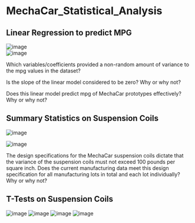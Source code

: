 # MechaCar_Statistical_Analysis

## Linear Regression to predict MPG
![image](https://user-images.githubusercontent.com/36859475/149677990-3bb63b46-0e5a-4518-abe0-23c96f5f38da.png)    
![image](https://user-images.githubusercontent.com/36859475/149678047-28a7da21-0685-4d07-9a2c-0a726ffbc2ec.png)
    
Which variables/coefficients provided a non-random amount of variance to the mpg values in the dataset?    

Is the slope of the linear model considered to be zero? Why or why not?    

Does this linear model predict mpg of MechaCar prototypes effectively? Why or why not?    

## Summary Statistics on Suspension Coils

![image](https://user-images.githubusercontent.com/36859475/149678578-d6a42aef-a18d-473b-8050-e7ed06815142.png)    

![image](https://user-images.githubusercontent.com/36859475/149678599-b65608ef-abac-4e0f-9363-e9b346287c8a.png)
    
The design specifications for the MechaCar suspension coils dictate that the variance of the suspension coils must not exceed 100 pounds per square inch. Does the current manufacturing data meet this design specification for all manufacturing lots in total and each lot individually? Why or why not?

## T-Tests on Suspension Coils
![image](https://user-images.githubusercontent.com/36859475/149687565-278ece74-ff97-4f21-998d-dfd38daba4db.png)
![image](https://user-images.githubusercontent.com/36859475/149687608-827d150a-8ff4-4b38-b6f1-28939838c454.png)
![image](https://user-images.githubusercontent.com/36859475/149687657-22e3df03-d42b-4432-a48a-77012fd3ed67.png)
![image](https://user-images.githubusercontent.com/36859475/149687688-2d1e07ee-2ef9-4964-8d10-26637e797748.png)
